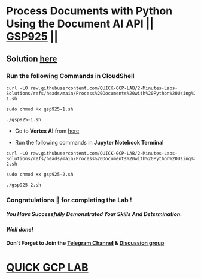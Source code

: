 # Process Documents with Python Using the Document AI API || [GSP925](https://www.cloudskillsboost.google/focuses/21026?parent=catalog) ||

## Solution [here](https://youtu.be/FcrK549tlZk)

### Run the following Commands in CloudShell

```
curl -LO raw.githubusercontent.com/QUICK-GCP-LAB/2-Minutes-Labs-Solutions/refs/heads/main/Process%20Documents%20with%20Python%20Using%20the%20Document%20AI%20API/gsp925-1.sh

sudo chmod +x gsp925-1.sh

./gsp925-1.sh
```

* Go to **Vertex AI** from [here](https://console.cloud.google.com/vertex-ai?)

* Run the following commands in **Jupyter Notebook Terminal**

```
curl -LO raw.githubusercontent.com/QUICK-GCP-LAB/2-Minutes-Labs-Solutions/refs/heads/main/Process%20Documents%20with%20Python%20Using%20the%20Document%20AI%20API/gsp925-2.sh

sudo chmod +x gsp925-2.sh

./gsp925-2.sh
```

### Congratulations 🎉 for completing the Lab !

##### *You Have Successfully Demonstrated Your Skills And Determination.*

#### *Well done!*

#### Don't Forget to Join the [Telegram Channel](https://t.me/quickgcplab) & [Discussion group](https://t.me/quickgcplabchats)

# [QUICK GCP LAB](https://www.youtube.com/@quickgcplab)
